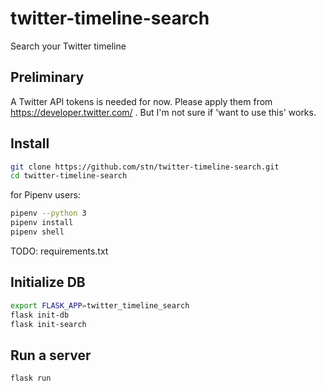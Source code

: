 # twitter-timeline-search
Search your Twitter timeline


## Preliminary

A Twitter API tokens is needed for now.
Please apply them from https://developer.twitter.com/ .
But I'm not sure if 'want to use this' works.


## Install

```bash
git clone https://github.com/stn/twitter-timeline-search.git
cd twitter-timeline-search
```

for Pipenv users:

```bash
pipenv --python 3
pipenv install
pipenv shell
```

TODO: requirements.txt

## Initialize DB

```bash
export FLASK_APP=twitter_timeline_search
flask init-db
flask init-search
```


## Run a server

```bash
flask run
```
